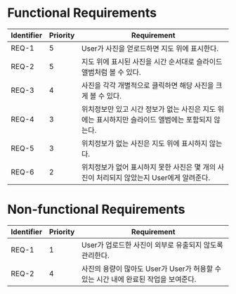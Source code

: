 # Functional Requirements
|Identifier|Priority|Requirement|
|----------|--------|-----------|
|REQ-1|5|User가 사진을 얻로드하면 지도 위에 표시한다.|
|REQ-2|5|지도 위에 표시된 사진을 시간 순서대로 슬라이드 앨범처럼 볼 수 있다.|
|REQ-3|4|사진을 각각 개별적으로 클릭하면 해당 사진을 크게 볼 수 있다.|
|REQ-4|3|위치정보만 있고 시간 정보가 없는 사진은 지도 위에는 표시하지만 슬라이드 앨범에는 포함되지 않는다.|
|REQ-5|3|위치정보가 없는 사진은 지도 위에 표시하지 않는다.|
|REQ-6|2|위치정보가 없어 표시하지 못한 사진은 몇 개의 사진이 처리되지 않았는지 User에게 알려준다.|

# Non-functional Requirements
|Identifier|Priority|Requirement|
|----------|--------|-----------|
|REQ-1|1|User가 업로드한 사진이 외부로 유출되지 않도록 관리한다.|
|REQ-2|4|사진의 용량이 많아도 User가 User가 허용할 수 있는 시간 내에 완료된 작업을 보여준다.
